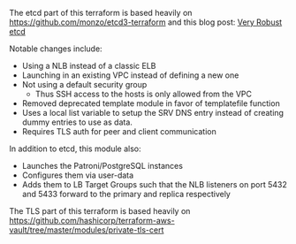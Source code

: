 The etcd part of this terraform is based heavily on https://github.com/monzo/etcd3-terraform and this blog
post: [Very Robust etcd](https://monzo.com/blog/2017/11/29/very-robust-etcd/)

Notable changes include:
* Using a NLB instead of a classic ELB
* Launching in an existing VPC instead of defining a new one
* Not using a default security group
  - Thus SSH access to the hosts is only allowed from the VPC
* Removed deprecated template module in favor of templatefile function
* Uses a local list variable to setup the SRV DNS entry instead of creating
    dummy entries to use as data.
* Requires TLS auth for peer and client communication

In addition to etcd, this module also:
* Launches the Patroni/PostgreSQL instances
* Configures them via user-data
* Adds them to LB Target Groups such that the NLB listeners on port 5432 and
    5433 forward to the primary and replica respectively

The TLS part of this terraform is based heavily on https://github.com/hashicorp/terraform-aws-vault/tree/master/modules/private-tls-cert
